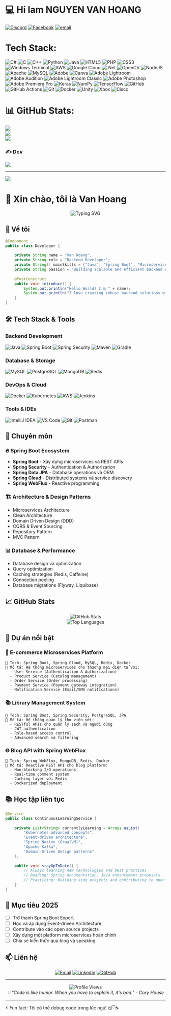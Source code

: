 # 💻 Hi Iam NGUYEN VAN HOANG
[![Discord](https://img.shields.io/badge/Discord-%237289DA.svg?logo=discord&logoColor=white)](https://discord.gg/https://www.facebook.com/vanhoang.nguyen.9216778) [![Facebook](https://img.shields.io/badge/Facebook-%231877F2.svg?logo=Facebook&logoColor=white)](https://facebook.com/https://www.facebook.com/vanhoang.nguyen.9216778) [![email](https://img.shields.io/badge/Email-D14836?logo=gmail&logoColor=white)](mailto:nguyenhoang4556z@gmail.com) 

# Tech Stack:
![C#](https://img.shields.io/badge/c%23-%23239120.svg?style=for-the-badge&logo=csharp&logoColor=white) ![C](https://img.shields.io/badge/c-%2300599C.svg?style=for-the-badge&logo=c&logoColor=white) ![C++](https://img.shields.io/badge/c++-%2300599C.svg?style=for-the-badge&logo=c%2B%2B&logoColor=white) ![Python](https://img.shields.io/badge/python-3670A0?style=for-the-badge&logo=python&logoColor=ffdd54) ![Java](https://img.shields.io/badge/java-%23ED8B00.svg?style=for-the-badge&logo=openjdk&logoColor=white) ![HTML5](https://img.shields.io/badge/html5-%23E34F26.svg?style=for-the-badge&logo=html5&logoColor=white) ![PHP](https://img.shields.io/badge/php-%23777BB4.svg?style=for-the-badge&logo=php&logoColor=white) ![CSS3](https://img.shields.io/badge/css3-%231572B6.svg?style=for-the-badge&logo=css3&logoColor=white) ![Windows Terminal](https://img.shields.io/badge/Windows%20Terminal-%234D4D4D.svg?style=for-the-badge&logo=windows-terminal&logoColor=white) ![AWS](https://img.shields.io/badge/AWS-%23FF9900.svg?style=for-the-badge&logo=amazon-aws&logoColor=white) ![Google Cloud](https://img.shields.io/badge/GoogleCloud-%234285F4.svg?style=for-the-badge&logo=google-cloud&logoColor=white) ![.Net](https://img.shields.io/badge/.NET-5C2D91?style=for-the-badge&logo=.net&logoColor=white) ![OpenCV](https://img.shields.io/badge/opencv-%23white.svg?style=for-the-badge&logo=opencv&logoColor=white) ![NodeJS](https://img.shields.io/badge/node.js-6DA55F?style=for-the-badge&logo=node.js&logoColor=white) ![Apache](https://img.shields.io/badge/apache-%23D42029.svg?style=for-the-badge&logo=apache&logoColor=white) ![MySQL](https://img.shields.io/badge/mysql-4479A1.svg?style=for-the-badge&logo=mysql&logoColor=white) ![Adobe](https://img.shields.io/badge/adobe-%23FF0000.svg?style=for-the-badge&logo=adobe&logoColor=white) ![Canva](https://img.shields.io/badge/Canva-%2300C4CC.svg?style=for-the-badge&logo=Canva&logoColor=white) ![Adobe Lightroom](https://img.shields.io/badge/Adobe%20Lightroom-31A8FF.svg?style=for-the-badge&logo=Adobe%20Lightroom&logoColor=white) ![Adobe Audition](https://img.shields.io/badge/Adobe%20Audition-9999FF.svg?style=for-the-badge&logo=Adobe%20Audition&logoColor=white) ![Adobe Lightroom Classic](https://img.shields.io/badge/Adobe%20Lightroom%20Classic-31A8FF.svg?style=for-the-badge&logo=Adobe%20Lightroom%20Classic&logoColor=white) ![Adobe Photoshop](https://img.shields.io/badge/adobe%20photoshop-%2331A8FF.svg?style=for-the-badge&logo=adobe%20photoshop&logoColor=white) ![Adobe Premiere Pro](https://img.shields.io/badge/Adobe%20Premiere%20Pro-9999FF.svg?style=for-the-badge&logo=Adobe%20Premiere%20Pro&logoColor=white) ![Keras](https://img.shields.io/badge/Keras-%23D00000.svg?style=for-the-badge&logo=Keras&logoColor=white) ![NumPy](https://img.shields.io/badge/numpy-%23013243.svg?style=for-the-badge&logo=numpy&logoColor=white) ![TensorFlow](https://img.shields.io/badge/TensorFlow-%23FF6F00.svg?style=for-the-badge&logo=TensorFlow&logoColor=white) ![GitHub](https://img.shields.io/badge/github-%23121011.svg?style=for-the-badge&logo=github&logoColor=white) ![GitHub Actions](https://img.shields.io/badge/github%20actions-%232671E5.svg?style=for-the-badge&logo=githubactions&logoColor=white) ![Git](https://img.shields.io/badge/git-%23F05033.svg?style=for-the-badge&logo=git&logoColor=white) ![Docker](https://img.shields.io/badge/docker-%230db7ed.svg?style=for-the-badge&logo=docker&logoColor=white) ![Unity](https://img.shields.io/badge/unity-%23000000.svg?style=for-the-badge&logo=unity&logoColor=white) ![Xbox](https://img.shields.io/badge/xbox-%23107C10.svg?style=for-the-badge&logo=xbox&logoColor=white) ![Cisco](https://img.shields.io/badge/cisco-%23049fd9.svg?style=for-the-badge&logo=cisco&logoColor=black)
# 📊 GitHub Stats:
![](https://github-readme-stats.vercel.app/api?username=vanhoangtvu&theme=dark&hide_border=false&include_all_commits=false&count_private=false)<br/>
![](https://nirzak-streak-stats.vercel.app/?user=vanhoangtvu&theme=dark&hide_border=false)<br/>
![](https://github-readme-stats.vercel.app/api/top-langs/?username=vanhoangtvu&theme=dark&hide_border=false&include_all_commits=false&count_private=false&layout=compact)

### ✍️ Dev
![](https://quotes-github-readme.vercel.app/api?type=horizontal&theme=radical)

---
[![](https://visitcount.itsvg.in/api?id=vanhoangtvu&icon=0&color=0)](https://visitcount.itsvg.in)

<!-- Proudly created with GPRM ( https://gprm.itsvg.in ) -->
<!---
vanhoangtvu/vanhoangtvu is a ✨ special ✨ repository because its `README.md` (this file) appears on your GitHub profile.
You can click the Preview link to take a look at your changes.
--->
# 👋 Xin chào, tôi là Van Hoang

<div align="center">
  <img src="https://readme-typing-svg.herokuapp.com?font=Fira+Code&pause=1000&color=2E8B57&center=true&vCenter=true&width=435&lines=Backend+Developer;Spring+Boot+Enthusiast;Java+Developer;Building+Scalable+APIs" alt="Typing SVG" />
</div>

## 🚀 Về tôi

```java
@Component
public class Developer {
    
    private String name = "Van Hoang";
    private String role = "Backend Developer";
    private String[] mainSkills = {"Java", "Spring Boot", "Microservices", "REST APIs"};
    private String passion = "Building scalable and efficient backend systems";
    
    @PostConstruct
    public void introduce() {
        System.out.println("Hello World! I'm " + name);
        System.out.println("I love creating robust backend solutions with " + Arrays.toString(mainSkills));
    }
}
```

## 🛠️ Tech Stack & Tools

### Backend Development
![Java](https://img.shields.io/badge/Java-ED8B00?style=for-the-badge&logo=openjdk&logoColor=white)
![Spring Boot](https://img.shields.io/badge/Spring_Boot-F2F4F9?style=for-the-badge&logo=spring-boot)
![Spring Security](https://img.shields.io/badge/Spring_Security-6DB33F?style=for-the-badge&logo=Spring-Security&logoColor=white)
![Maven](https://img.shields.io/badge/apache_maven-C71A36?style=for-the-badge&logo=apachemaven&logoColor=white)
![Gradle](https://img.shields.io/badge/gradle-02303A?style=for-the-badge&logo=gradle&logoColor=white)

### Database & Storage
![MySQL](https://img.shields.io/badge/MySQL-005C84?style=for-the-badge&logo=mysql&logoColor=white)
![PostgreSQL](https://img.shields.io/badge/PostgreSQL-316192?style=for-the-badge&logo=postgresql&logoColor=white)
![MongoDB](https://img.shields.io/badge/MongoDB-4EA94B?style=for-the-badge&logo=mongodb&logoColor=white)
![Redis](https://img.shields.io/badge/redis-%23DD0031.svg?&style=for-the-badge&logo=redis&logoColor=white)

### DevOps & Cloud
![Docker](https://img.shields.io/badge/Docker-2CA5E0?style=for-the-badge&logo=docker&logoColor=white)
![Kubernetes](https://img.shields.io/badge/kubernetes-326ce5.svg?&style=for-the-badge&logo=kubernetes&logoColor=white)
![AWS](https://img.shields.io/badge/Amazon_AWS-FF9900?style=for-the-badge&logo=amazonaws&logoColor=white)
![Jenkins](https://img.shields.io/badge/Jenkins-D24939?style=for-the-badge&logo=Jenkins&logoColor=white)

### Tools & IDEs
![IntelliJ IDEA](https://img.shields.io/badge/IntelliJ_IDEA-000000.svg?style=for-the-badge&logo=intellij-idea&logoColor=white)
![VS Code](https://img.shields.io/badge/Visual_Studio_Code-0078D4?style=for-the-badge&logo=visual%20studio%20code&logoColor=white)
![Git](https://img.shields.io/badge/GIT-E44C30?style=for-the-badge&logo=git&logoColor=white)
![Postman](https://img.shields.io/badge/Postman-FF6C37?style=for-the-badge&logo=postman&logoColor=white)

## 🎯 Chuyên môn

### 🔥 Spring Boot Ecosystem
- **Spring Boot** - Xây dựng microservices và REST APIs
- **Spring Security** - Authentication & Authorization
- **Spring Data JPA** - Database operations và ORM
- **Spring Cloud** - Distributed systems và service discovery
- **Spring WebFlux** - Reactive programming

### 🏗️ Architecture & Design Patterns
- Microservices Architecture
- Clean Architecture
- Domain Driven Design (DDD)
- CQRS & Event Sourcing
- Repository Pattern
- MVC Pattern

### 📊 Database & Performance
- Database design và optimization
- Query optimization
- Caching strategies (Redis, Caffeine)
- Connection pooling
- Database migrations (Flyway, Liquibase)

## 📈 GitHub Stats

<div align="center">
  <img src="https://github-readme-stats.vercel.app/api?username=vanhoang&show_icons=true&theme=tokyonight&hide_border=true" alt="GitHub Stats" />
</div>

<div align="center">
  <img src="https://github-readme-stats.vercel.app/api/top-langs/?username=vanhoang&layout=compact&theme=tokyonight&hide_border=true" alt="Top Languages" />
</div>

## 🚧 Dự án nổi bật

### 🏪 E-commerce Microservices Platform
```
🔧 Tech: Spring Boot, Spring Cloud, MySQL, Redis, Docker
📝 Mô tả: Hệ thống microservices cho thương mại điện tử với:
  - User Service (Authentication & Authorization)
  - Product Service (Catalog management)
  - Order Service (Order processing)
  - Payment Service (Payment gateway integration)
  - Notification Service (Email/SMS notifications)
```

### 📚 Library Management System
```
🔧 Tech: Spring Boot, Spring Security, PostgreSQL, JPA
📝 Mô tả: Hệ thống quản lý thư viện với:
  - RESTful APIs cho quản lý sách và người dùng
  - JWT authentication
  - Role-based access control
  - Advanced search và filtering
```

### 🌐 Blog API with Spring WebFlux
```
🔧 Tech: Spring WebFlux, MongoDB, Redis, Docker
📝 Mô tả: Reactive REST API cho blog platform:
  - Non-blocking I/O operations
  - Real-time comment system
  - Caching layer với Redis
  - Dockerized deployment
```

## 📚 Học tập liên tục

```java
@Service
public class ContinuousLearningService {
    
    private List<String> currentlyLearning = Arrays.asList(
        "Kubernetes advanced concepts",
        "Event-driven architecture",
        "Spring Native (GraalVM)",
        "Apache Kafka",
        "Domain-Driven Design patterns"
    );
    
    public void stayUpToDate() {
        // Always learning new technologies and best practices
        // Reading: Spring documentation, Java enhancement proposals
        // Practicing: Building side projects and contributing to open source
    }
}
```

## 🎯 Mục tiêu 2025

- [ ] Trở thành Spring Boot Expert
- [ ] Học và áp dụng Event-driven Architecture
- [ ] Contribute vào các open source projects
- [ ] Xây dựng một platform microservices hoàn chỉnh
- [ ] Chia sẻ kiến thức qua blog và speaking

## 📫 Liên hệ

<div align="center">
  
[![Email](https://img.shields.io/badge/Email-D14836?style=for-the-badge&logo=gmail&logoColor=white)](mailto:your.email@gmail.com)
[![LinkedIn](https://img.shields.io/badge/LinkedIn-0077B5?style=for-the-badge&logo=linkedin&logoColor=white)](https://linkedin.com/in/yourprofile)
[![GitHub](https://img.shields.io/badge/GitHub-100000?style=for-the-badge&logo=github&logoColor=white)](https://github.com/vanhoang)

</div>

---

<div align="center">
  <img src="https://komarev.com/ghpvc/?username=vanhoang&style=for-the-badge&color=brightgreen" alt="Profile Views" />
</div>

<div align="center">
  <i>💡 "Code is like humor. When you have to explain it, it's bad." - Cory House</i>
</div>

---

⚡ Fun fact: Tôi có thể debug code trong lúc ngủ! 😴☕
